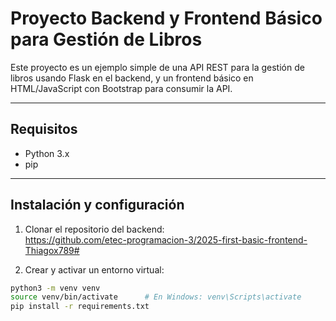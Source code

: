 # Proyecto Backend y Frontend Básico para Gestión de Libros

Este proyecto es un ejemplo simple de una API REST para la gestión de libros usando Flask en el backend, y un frontend básico en HTML/JavaScript con Bootstrap para consumir la API.

---

## Requisitos

- Python 3.x  
- pip

---

## Instalación y configuración

1. Clonar el repositorio del backend:  
   https://github.com/etec-programacion-3/2025-first-basic-frontend-Thiagox789#

2. Crear y activar un entorno virtual:

```bash
python3 -m venv venv
source venv/bin/activate      # En Windows: venv\Scripts\activate
pip install -r requirements.txt
